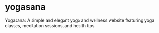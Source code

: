# yogasana
Yogasana: A simple and elegant yoga and wellness website featuring yoga classes, meditation sessions, and health tips.

